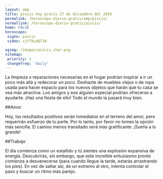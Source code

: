 ```yaml
---
layout: amp
title: piscis hoy gratis 27 de diciembre del 2016 
permalink: /horoscopo-diario-gratis/amp/piscis/
normallink: /horoscopo-diario-gratis/piscis/
home: FALSE
horoscopo:
 signo: piscis
 video: vjY7XLAQ7J0

ogimg: /images/piscis_char.png
sitemap:
 priority: 1
 changefreq: 'daily'
---
```



La limpieza o reparaciones necesarias en el hogar podrían inspirar a ir un poco más allá y redecorar un poco. Deshazte de muebles viejos o de ropa usada para hacer espacio para los nuevos objetos que harán que tu casa se vea más atractiva. Los amigos y ese alguien especial podrían ofrecerse a ayudarte. ¡Haz una fiesta de ello! Todo el mundo la pasará muy bien.

##Amor

Hoy, los resultados positivos serán inmediatos en el terreno del amor, pero requerirán esfuerzo de tu parte. Por lo tanto, por favor no tomes la opción más sencilla. El camino menos transitado será más gratificante. ¡Sueña a lo grande!

##Trabajo

El día comienza como un estallido y tú sientes una explosión expansiva de energía. Descubrirás, sin embargo, que este increíble entusiasmo pronto comienza a desvanecerse (para cuando llegue la tarde, estarás arrastrando los pies). En vez de saltar así, de un extremo al otro, intenta controlar el paso y buscar un ritmo más parejo.